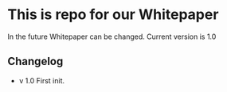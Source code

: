 # This is repo for our Whitepaper

In the future Whitepaper can be changed. Current version is 1.0 

## Changelog

- v 1.0 First init.
